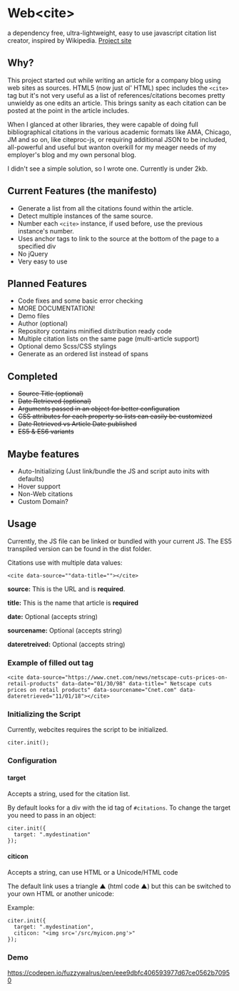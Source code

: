 # Web&lt;cite>
a dependency free, ultra-lightweight, easy to use javascript citation list creator, inspired by Wikipedia.
[Project site](https://fuzzywalrus.github.io/webcites/)

## Why?

This project started out while writing an article for a company blog using web sites as sources. HTML5 (now just ol' HTML) spec includes the `<cite>` tag but it's not very useful as a list of references/citations becomes pretty unwieldy as one edits an article. This brings sanity as each citation can be posted at the point in the article includes.

When I glanced at other libraries, they were capable of doing full bibliographical citations in the various academic formats like AMA, Chicago, JM  and so on, like citeproc-js, or requiring additional JSON to be included, all-powerful and useful but wanton overkill for my meager needs of my employer's blog and my own personal blog.

I didn't see a simple solution, so I wrote one. Currently is under 2kb.

## Current Features (the manifesto)

* Generate a list from all the citations found within the article.
* Detect multiple instances of the same source.
* Number each `<cite>` instance, if used before, use the previous instance's number.
* Uses anchor tags to link to the source at the bottom of the page to a specified div
* No jQuery
* Very easy to use

## Planned Features

* Code fixes and some basic error checking
* MORE DOCUMENTATION!
* Demo files
* Author (optional)
* Repository contains minified distribution ready code
* Multiple citation lists on the same page (multi-article support)
* Optional demo Scss/CSS stylings
* Generate as an ordered list instead of spans

## Completed
* ~~Source Title (optional)~~
* ~~Date Retrieved (optional)~~
* ~~Arguments passed in an object for better configuration~~
* ~~CSS attributes for each property so lists can easily be customized~~
* ~~Date Retrieved vs Article Date published~~
* ~~ES5 & ES6 variants~~


## Maybe features

* Auto-Initializing (Just link/bundle the JS and script auto inits with defaults)
* Hover support
* Non-Web citations
* Custom Domain?


## Usage

Currently, the JS file can be linked or bundled with your current JS.  The ES5 transpiled version can be found in the dist folder.

Citations use  with multiple data values:

`<cite data-source=""data-title=""></cite>`

**source:** This is the URL and is **required**.

**title:** This is the name that article is **required**

**date:** Optional (accepts string)

**sourcename:** Optional (accepts string)

**dateretreived:**  Optional (accepts string)


### Example of filled out tag

`<cite data-source="https://www.cnet.com/news/netscape-cuts-prices-on-retail-products" data-date="01/30/98" data-title=" Netscape cuts prices on retail products" data-sourcename="Cnet.com" data-dateretrieved="11/01/18"></cite>`

### Initializing the Script

Currently, webcites requires the script to be initialized.

`citer.init();`

### Configuration


#### target
Accepts a string, used for the citation list.

By default looks for a div with the id tag of `#citations`. To change the target you need to pass in an object:

```
citer.init({
  target: ".mydestination"
});
```



####  citicon
Accepts a string, can use HTML or a Unicode/HTML code  

The default link uses a triangle ▲ (html code &#9650;) but this can be switched to your own HTML or another unicode:

Example:

```
citer.init({
  target: ".mydestination",
  citicon: "<img src='/src/myicon.png'>"
});
```


### Demo

https://codepen.io/fuzzywalrus/pen/eee9dbfc406593977d67ce0562b70950
